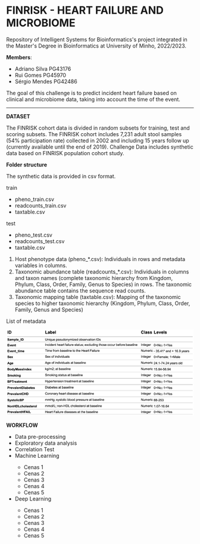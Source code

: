 # FINRISK - HEART FAILURE AND MICROBIOME

Repository of Intelligent Systems for Bioinformatics's project integrated in the Master's Degree in Bioinformatics at University of Minho, 2022/2023.

**Members**:
<ul>
  <li>Adriano Silva PG43176</li>
  <li>Rui Gomes PG45970</li>
  <li>Sérgio Mendes PG42486</li>
</ul>

The goal of this challenge is to predict incident heart failure based on clinical and microbiome data, taking into account the time of the event.

-----------
**DATASET**

The FINRISK cohort data is divided in random subsets for training, test and scoring subsets. The FINRISK cohort includes 7,231 adult stool samples (54% participation rate) collected in 2002 and including 15 years follow up (currently available until the end of 2019). Challenge Data includes synthetic data based on FINRISK population cohort study.

**Folder structure** 

The synthetic data is provided in csv format.

train
<ul>
 <li>pheno_train.csv</li>
  <li>readcounts_train.csv</li>
  <li>taxtable.csv</li>
</ul>

test
<ul>
 <li>pheno_test.csv</li>
  <li>readcounts_test.csv</li>
  <li>taxtable.csv</li>
</ul>

<ol>
 <li>Host phenotype data (pheno_*.csv): Individuals in rows and metadata variables in columns.</li>
  <li>Taxonomic abundance table (readcounts_*.csv): Individuals in columns and taxon names (complete taxonomic hierarchy from Kingdom, Phylum, Class, Order, Family, Genus to Species) in rows. The taxonomic abundance table contains the sequence read counts.</li>
  <li>Taxonomic mapping table (taxtable.csv): Mapping of the taxonomic species to higher taxonomic hierarchy (Kingdom, Phylum, Class, Order, Family, Genus and Species)</li>
</ol>

List of metadata

<img src="Table_1.png" alt="Table 1" class="list of metadata">

**WORKFLOW**

<ul>
 <li>Data pre-processing</li>
 <li>Exploratory data analysis</li>
 <li>Correlation Test</li>
 <li>Machine Learning</li>
    <ul>
 <li>Cenas 1</li>
 <li>Cenas 2</li>
 <li>Cenas 3</li>
 <li>Cenas 4</li>
 <li>Cenas 5</li>
</ul>
 <li>Deep Learning</li>
  <ul>
 <li>Cenas 1</li>
 <li>Cenas 2</li>
 <li>Cenas 3</li>
 <li>Cenas 4</li>
 <li>Cenas 5</li>
</ul>
</ul>













